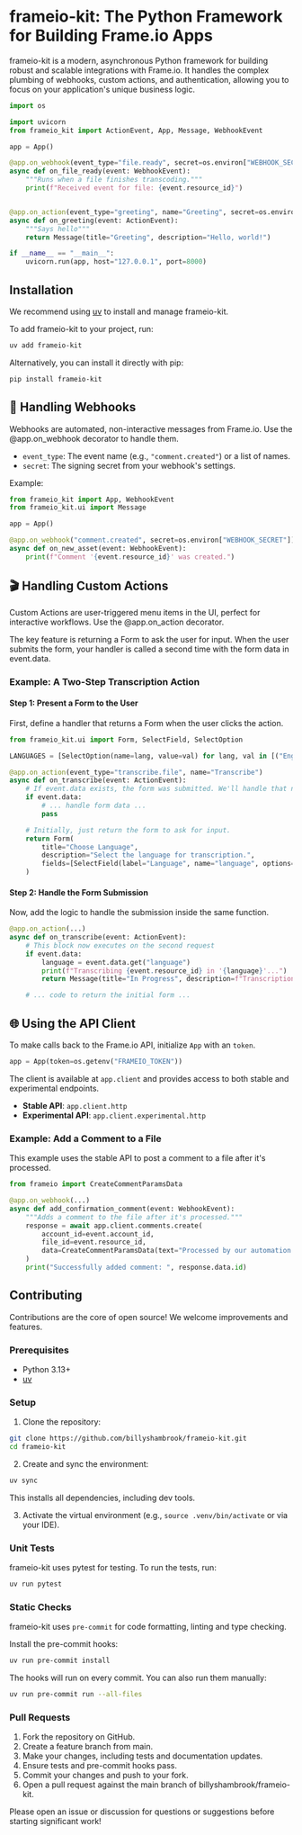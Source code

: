 # frameio-kit: The Python Framework for Building Frame.io Apps

frameio-kit is a modern, asynchronous Python framework for building robust and scalable integrations with Frame.io. It handles the complex plumbing of webhooks, custom actions, and authentication, allowing you to focus on your application's unique business logic.

```python
import os

import uvicorn
from frameio_kit import ActionEvent, App, Message, WebhookEvent

app = App()

@app.on_webhook(event_type="file.ready", secret=os.environ["WEBHOOK_SECRET"])
async def on_file_ready(event: WebhookEvent):
    """Runs when a file finishes transcoding."""
    print(f"Received event for file: {event.resource_id}")


@app.on_action(event_type="greeting", name="Greeting", secret=os.environ["ACTION_SECRET"])
async def on_greeting(event: ActionEvent):
    """Says hello"""
    return Message(title="Greeting", description="Hello, world!")

if __name__ == "__main__":
    uvicorn.run(app, host="127.0.0.1", port=8000)
```

## Installation

We recommend using [uv](https://docs.astral.sh/uv/) to install and manage frameio-kit.

To add frameio-kit to your project, run:

```bash
uv add frameio-kit
```

Alternatively, you can install it directly with pip:
```bash
pip install frameio-kit
```


## 🎣 Handling Webhooks

Webhooks are automated, non-interactive messages from Frame.io. Use the @app.on_webhook decorator to handle them.

- `event_type`: The event name (e.g., `"comment.created"`) or a list of names.
- `secret`: The signing secret from your webhook's settings.

Example:
```python
from frameio_kit import App, WebhookEvent
from frameio_kit.ui import Message

app = App()

@app.on_webhook("comment.created", secret=os.environ["WEBHOOK_SECRET"])
async def on_new_asset(event: WebhookEvent):
    print(f"Comment '{event.resource_id}' was created.")
```

## 🎬 Handling Custom Actions

Custom Actions are user-triggered menu items in the UI, perfect for interactive workflows. Use the @app.on_action decorator.

The key feature is returning a Form to ask the user for input. When the user submits the form, your handler is called a second time with the form data in event.data.

### Example: A Two-Step Transcription Action

#### Step 1: Present a Form to the User

First, define a handler that returns a Form when the user clicks the action.

```python
from frameio_kit.ui import Form, SelectField, SelectOption

LANGUAGES = [SelectOption(name=lang, value=val) for lang, val in [("English", "en"), ("Spanish", "es")]]

@app.on_action(event_type="transcribe.file", name="Transcribe")
async def on_transcribe(event: ActionEvent):
    # If event.data exists, the form was submitted. We'll handle that next.
    if event.data:
        # ... handle form data ...
        pass

    # Initially, just return the form to ask for input.
    return Form(
        title="Choose Language",
        description="Select the language for transcription.",
        fields=[SelectField(label="Language", name="language", options=LANGUAGES)]
    )
```

#### Step 2: Handle the Form Submission

Now, add the logic to handle the submission inside the same function.

```python
@app.on_action(...)
async def on_transcribe(event: ActionEvent):
    # This block now executes on the second request
    if event.data:
        language = event.data.get("language")
        print(f"Transcribing {event.resource_id} in '{language}'...")
        return Message(title="In Progress", description=f"Transcription started.")

    # ... code to return the initial form ...

```

## 🌐 Using the API Client

To make calls back to the Frame.io API, initialize `App` with an `token`.

```python
app = App(token=os.getenv("FRAMEIO_TOKEN"))
```

The client is available at `app.client` and provides access to both stable and experimental endpoints.

- **Stable API**: `app.client.http`
- **Experimental API**: `app.client.experimental.http`

### Example: Add a Comment to a File

This example uses the stable API to post a comment to a file after it's processed.

```python
from frameio import CreateCommentParamsData

@app.on_webhook(...)
async def add_confirmation_comment(event: WebhookEvent):
    """Adds a comment to the file after it's processed."""
    response = await app.client.comments.create(
        account_id=event.account_id,
        file_id=event.resource_id,
        data=CreateCommentParamsData(text="Processed by our automation server."),
    )
    print("Successfully added comment: ", response.data.id)
```


## Contributing

Contributions are the core of open source! We welcome improvements and features.

### Prerequisites

- Python 3.13+
- [uv](https://docs.astral.sh/uv/)

### Setup

1. Clone the repository:

```bash
git clone https://github.com/billyshambrook/frameio-kit.git
cd frameio-kit
```

2. Create and sync the environment:

```bash
uv sync
```

This installs all dependencies, including dev tools.

3. Activate the virtual environment (e.g., `source .venv/bin/activate` or via your IDE).

### Unit Tests

frameio-kit uses pytest for testing. To run the tests, run:

```bash
uv run pytest
```

### Static Checks

frameio-kit uses `pre-commit` for code formatting, linting and type checking.

Install the pre-commit hooks:

```bash
uv run pre-commit install
```

The hooks will run on every commit. You can also run them manually:

```bash
uv run pre-commit run --all-files
```

### Pull Requests

1. Fork the repository on GitHub.
2. Create a feature branch from main.
3. Make your changes, including tests and documentation updates.
4. Ensure tests and pre-commit hooks pass.
5. Commit your changes and push to your fork.
6. Open a pull request against the main branch of billyshambrook/frameio-kit.

Please open an issue or discussion for questions or suggestions before starting significant work!
